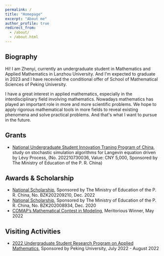 ```yaml
---
permalink: /
title: "Homepage"
excerpt: "About me"
author_profile: true
redirect_from: 
  - /about/
  - /about.html
---
```



Biography
---
Hi! I am Zhenyi, currently an undergraduate student in Mathematics and Applied Mathematics in Lanzhou University. And I'm expected to graduate in 2023 and I have recevied the conditional offer of School of Mathematical Sciences of Peking University. 

I have a great interest in applied mathematics, especially in the interdisciplinary field involving mathematics. Nowadays mathematics has played an important role in more and more scientific problems. We hope to apply rigorous mathematical tools in more fields to reveal existing phenomena and solve practical problems. And that's what I want to pursue in the future. 

Grants
---
* [National Undergraduate Student Innovation Traning Program of China](http://gjcxcy.bjtu.edu.cn/index.aspx), study on stochastic simulation algorithms for Langevin equation driven by Lévy Process, (No. 202210730036, Value: CNY 5,000, Sponsored by The Ministry of Education of the P. R. China)

Awards & Scholarship
---
* [National Scholarship](https://hudong.moe.gov.cn/jyb_xxgk/s5743/s5744/A05/202212/t20221227_1036671.html), Sponsored by The Ministry of Education of the P. R. China, No. BZK202209210, Dec. 2022
* [National Scholarship](http://www.moe.gov.cn/jyb_xxgk/s5743/s5744/A05/202012/t20201217_506100.html), Sponsored by The Ministry of Education of the P. R. China, No. BZK202008934, Dec. 2020
* [COMAP’s Mathematical Contest in Modeling](https://math-zhenyizhang.github.io/files/2209832.pdf), Meritorious Winner, May 2022

Visiting Activities
---
* [2022 Undergraduate Student Research Program on Applied Mathematics](https://bicmr.pku.edu.cn/content/show/17-2720.html), Sponsored by Peking University, July 2022 - August 2022
